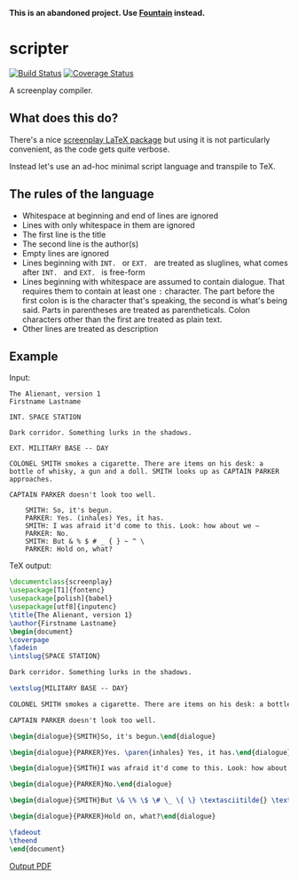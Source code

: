 **This is an abandoned project. Use [Fountain](https://fountain.io/) instead.**

# scripter
[![Build Status](https://travis-ci.org/jstasiak/scripter.svg?branch=master)](https://travis-ci.org/jstasiak/scripter)
[![Coverage Status](https://coveralls.io/repos/github/jstasiak/scripter/badge.svg?branch=master)](https://coveralls.io/github/jstasiak/scripter?branch=master)

A screenplay compiler.

## What does this do?

There's a nice [screenplay LaTeX package](https://www.ctan.org/pkg/screenplay)
but using it is not particularly convenient, as the code gets quite verbose.

Instead let's use an ad-hoc minimal script language and transpile to TeX.

## The rules of the language

* Whitespace at beginning and end of lines are ignored
* Lines with only whitespace in them are ignored
* The first line is the title
* The second line is the author(s)
* Empty lines are ignored
* Lines beginning with `INT. ` or `EXT. ` are treated as sluglines, what
  comes after `INT. ` and `EXT. ` is free-form
* Lines beginning with whitespace are assumed to contain dialogue. That requires
  them to contain at least one `:` character. The part before the first colon is
  is the character that's speaking, the second is what's being said. Parts in
  parentheses are treated as parentheticals. Colon characters other than the
  first are treated as plain text.
* Other lines are treated as description

## Example

Input:

```
The Alienant, version 1
Firstname Lastname

INT. SPACE STATION

Dark corridor. Something lurks in the shadows.

EXT. MILITARY BASE -- DAY

COLONEL SMITH smokes a cigarette. There are items on his desk: a bottle of whisky, a gun and a doll. SMITH looks up as CAPTAIN PARKER approaches.

CAPTAIN PARKER doesn't look too well.

	SMITH: So, it's begun.
	PARKER: Yes. (inhales) Yes, it has.
	SMITH: I was afraid it'd come to this. Look: how about we –
	PARKER: No.
	SMITH: But & % $ # _ { } ~ ^ \
	PARKER: Hold on, what?
```

TeX output:

```tex
\documentclass{screenplay}
\usepackage[T1]{fontenc}
\usepackage[polish]{babel}
\usepackage[utf8]{inputenc}
\title{The Alienant, version 1}
\author{Firstname Lastname}
\begin{document}
\coverpage
\fadein
\intslug{SPACE STATION}

Dark corridor. Something lurks in the shadows.

\extslug{MILITARY BASE -- DAY}

COLONEL SMITH smokes a cigarette. There are items on his desk: a bottle of whisky, a gun and a doll. SMITH looks up as CAPTAIN PARKER approaches.

CAPTAIN PARKER doesn't look too well.

\begin{dialogue}{SMITH}So, it's begun.\end{dialogue}

\begin{dialogue}{PARKER}Yes. \paren{inhales} Yes, it has.\end{dialogue}

\begin{dialogue}{SMITH}I was afraid it'd come to this. Look: how about we –\end{dialogue}

\begin{dialogue}{PARKER}No.\end{dialogue}

\begin{dialogue}{SMITH}But \& \% \$ \# \_ \{ \} \textasciitilde{} \textasciicircum{} \textbackslash{}\end{dialogue}

\begin{dialogue}{PARKER}Hold on, what?\end{dialogue}

\fadeout
\theend
\end{document}
```

[Output PDF](test_script.pdf)
